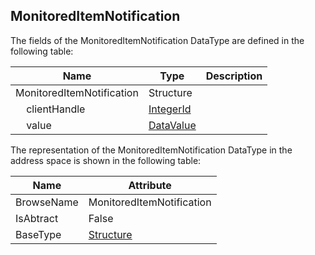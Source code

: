<!-- datatype -->
## MonitoredItemNotification
<!-- end of description -->
The fields of the MonitoredItemNotification DataType are defined in the following table:  

|Name|Type|Description|
|---|---|---|
|MonitoredItemNotification|Structure||
|&nbsp;&nbsp;&nbsp;&nbsp;clientHandle|[IntegerId](../../../Part4/DataTypes/IntegerId/readme.md)||
|&nbsp;&nbsp;&nbsp;&nbsp;value|[DataValue](../../../Part4/DataTypes/DataValue/readme.md)||

The representation of the MonitoredItemNotification DataType in the address space is shown in the following table:  

|Name|Attribute|
|---|---|
|BrowseName|MonitoredItemNotification|
|IsAbtract|False|
|BaseType|[Structure](../../../Part3/DataTypes/Structure/readme.md)|

